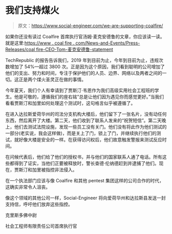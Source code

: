 # 我们支持煤火

> 原文：<https://www.social-engineer.com/we-are-supporting-coalfire/>

如果你还没有读过 Coalfire 首席执行官汤姆·麦克安德鲁的文章，你应该读一读。就是这里:[https://www . coal fire . com/News-and-Events/Press-Releases/coal fire-CEO-Tom-麦克安德鲁-statement](https://www.coalfire.com/News-and-Events/Press-Releases/Coalfire-CEO-Tom-McAndrew-statement)

TechRepublic 的报告告诉我们，2019 年到目前为止，今年到目前为止，违规次数增加了 54%—超过 3800 次。正是因为这个原因，我们看到聪明的公司增加了他们的支出、努力和时间，专注于保护他们的人员、边界、网络以及两者之间的一切。这正是两个煤火圣灵正在做的事情。

今年夏天，我们个人有幸请到了贾斯汀·韦恩作为我们高级实用社会工程班的学生。他是可敬的，遵循我们的座右铭“总是让他们因为遇见你而感觉更好。”当我们看看贾斯汀和加里如何处理这个测试时，这句格言似乎被遵循了。

在进入达拉斯爱荷华州的司法分支机构大楼后，他们留下了一张名片，没有动任何东西，然后离开了大楼。第二天，他们收到了联系人发来的“祝贺短信”。第二天晚上，他们去测试法院设施，发现一些员工没有关门。他们没有将此作为他们测试的一部分(老实说，我会这样做)，而是关上了门，锁上了门，并继续执行他们的测试，就好像大楼是安全的一样。在获得访问权后，他们故意触发警报来测试反应时间。

在问候代表后，他们给了他们的授权书，并与他们的国家联系人通了电话。所有这些都得到了证实，当他们正要被释放时，警长查德·伦纳德赶到并逮捕了他们。现在，贾斯汀和加里被指控非法侵入。

在一个执法部门应该与像 Coalfire 和其他 pentest 集团这样的公司合作的时代，这确实非常令人沮丧。

像这个领域的其他公司一样，Social-Engineer 将向爱荷华州和达拉斯县发送一封支持信，呼吁他们放弃这些指控。

克里斯多佛中尉

社会工程师有限责任公司首席执行官
